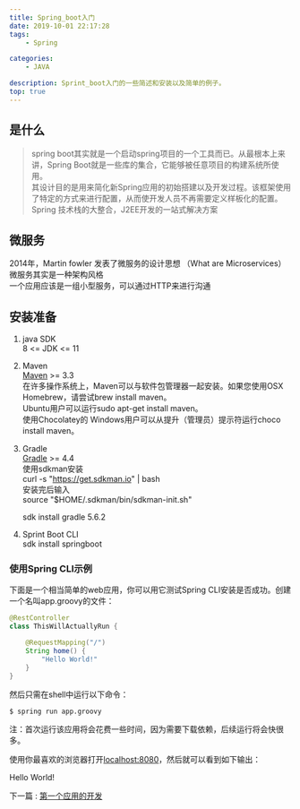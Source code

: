 ```yaml
---
title: Spring_boot入门
date: 2019-10-01 22:17:28
tags:
    - Spring

categories:
    - JAVA

description: Sprint_boot入门的一些简述和安装以及简单的例子。
top: true
---
```


## 是什么

> spring boot其实就是一个启动spring项目的一个工具而已。从最根本上来讲，Spring Boot就是一些库的集合，它能够被任意项目的构建系统所使用。  
> 其设计目的是用来简化新Spring应用的初始搭建以及开发过程。该框架使用了特定的方式来进行配置，从而使开发人员不再需要定义样板化的配置。
> Spring 技术栈的大整合，J2EE开发的一站式解决方案

## 微服务  

2014年，Martin fowler 发表了微服务的设计思想 （What are Microservices）  
微服务其实是一种架构风格  
一个应用应该是一组小型服务，可以通过HTTP来进行沟通  





## 安装准备

1. java SDK  
    8 <= JDK <= 11
2. Maven  
    [Maven](https://maven.apache.org/) >= 3.3  
    在许多操作系统上，Maven可以与软件包管理器一起安装。如果您使用OSX Homebrew，请尝试brew install maven。  
    Ubuntu用户可以运行sudo apt-get install maven。  
    使用Chocolatey的 Windows用户可以从提升（管理员）提示符运行choco install maven。
3. Gradle  
    [Gradle](https://gradle.org) >= 4.4  
    使用sdkman安装  
    curl -s "https://get.sdkman.io" | bash  
    安装完后输入  
    source "$HOME/.sdkman/bin/sdkman-init.sh"

     sdk install gradle 5.6.2


4. Sprint Boot CLI  
    sdk install springboot  



### 使用Spring CLI示例

下面是一个相当简单的web应用，你可以用它测试Spring CLI安装是否成功。创建一个名叫app.groovy的文件：

```java
@RestController
class ThisWillActuallyRun {

    @RequestMapping("/")
    String home() {
        "Hello World!"
    }
}
```

然后只需在shell中运行以下命令：
```sh
$ spring run app.groovy
```

注：首次运行该应用将会花费一些时间，因为需要下载依赖，后续运行将会快很多。

使用你最喜欢的浏览器打开[localhost:8080](localhost:8080)，然后就可以看到如下输出：

Hello World!


下一篇 : [第一个应用的开发](https://edxuanlen.gitee.io/2019/10/02/Spring-boot%E7%AC%AC%E4%B8%80%E4%B8%AA%E5%BA%94%E7%94%A8%E7%9A%84%E5%BC%80%E5%8F%91/)